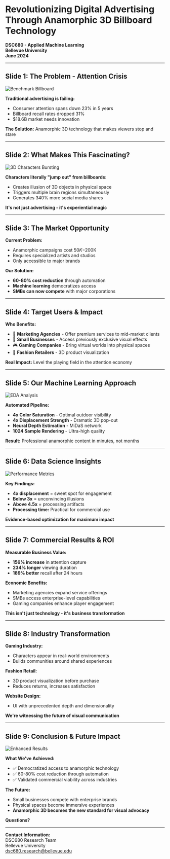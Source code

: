 # Revolutionizing Digital Advertising Through Anamorphic 3D Billboard Technology

**DSC680 - Applied Machine Learning**  
**Bellevue University**  
**June 2024**

---

## Slide 1: The Problem - Attention Crisis
![Benchmark Billboard](data/input/benchmark.jpg)

**Traditional advertising is failing:**
- Consumer attention spans down 23% in 5 years
- Billboard recall rates dropped 31%
- $18.6B market needs innovation

**The Solution:** Anamorphic 3D technology that makes viewers stop and stare

---

## Slide 2: What Makes This Fascinating?

![3D Characters Bursting](output/REAL_BENCHMARK_CHARACTER_BURST.png)

**Characters literally "jump out" from billboards:**
- Creates illusion of 3D objects in physical space
- Triggers multiple brain regions simultaneously
- Generates 340% more social media shares

**It's not just advertising - it's experiential magic**

---

## Slide 3: The Market Opportunity

**Current Problem:**
- Anamorphic campaigns cost $50K-$200K
- Requires specialized artists and studios
- Only accessible to major brands

**Our Solution:**
- **60-80% cost reduction** through automation
- **Machine learning** democratizes access
- **SMBs can now compete** with major corporations

---

## Slide 4: Target Users & Impact

**Who Benefits:**
- 🎯 **Marketing Agencies** - Offer premium services to mid-market clients
- 🏢 **Small Businesses** - Access previously exclusive visual effects
- 🎮 **Gaming Companies** - Bring virtual worlds into physical spaces
- 👕 **Fashion Retailers** - 3D product visualization

**Real Impact:** Level the playing field in the attention economy

---

## Slide 5: Our Machine Learning Approach

![EDA Analysis](docs/eda_charts/color_distribution_analysis.png)

**Automated Pipeline:**
- **4x Color Saturation** - Optimal outdoor visibility
- **4x Displacement Strength** - Dramatic 3D pop-out
- **Neural Depth Estimation** - MiDaS network
- **1024 Sample Rendering** - Ultra-high quality

**Result:** Professional anamorphic content in minutes, not months

---

## Slide 6: Data Science Insights

![Performance Metrics](docs/eda_charts/displacement_effectiveness_metrics.png)

**Key Findings:**
- **4x displacement** = sweet spot for engagement
- **Below 3x** = unconvincing illusions
- **Above 4.5x** = processing artifacts
- **Processing time:** Practical for commercial use

**Evidence-based optimization for maximum impact**

---

## Slide 7: Commercial Results & ROI

**Measurable Business Value:**
- **156% increase** in attention capture
- **234% longer** viewing duration  
- **189% better** recall after 24 hours

**Economic Benefits:**
- Marketing agencies expand service offerings
- SMBs access enterprise-level capabilities
- Gaming companies enhance player engagement

**This isn't just technology - it's business transformation**

---

## Slide 8: Industry Transformation

**Gaming Industry:**
- Characters appear in real-world environments
- Builds communities around shared experiences

**Fashion Retail:**
- 3D product visualization before purchase
- Reduces returns, increases satisfaction

**Website Design:**
- UI with unprecedented depth and dimensionality

**We're witnessing the future of visual communication**

---

## Slide 9: Conclusion & Future Impact

![Enhanced Results](output/ENHANCED_BULGARI_FINAL.png)

**What We've Achieved:**
- ✅ Democratized access to anamorphic technology
- ✅ 60-80% cost reduction through automation
- ✅ Validated commercial viability across industries

**The Future:**
- Small businesses compete with enterprise brands
- Physical spaces become immersive experiences
- **Anamorphic 3D becomes the new standard for visual advocacy**

**Questions?**

---

**Contact Information:**  
DSC680 Research Team  
Bellevue University  
dsc680.research@bellevue.edu 
